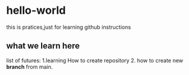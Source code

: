 # hello-world
this is pratices,just for learning github instructions
## what we learn here
list of futures:
1.learning How to create repository
2. how to create new **branch** from main.
